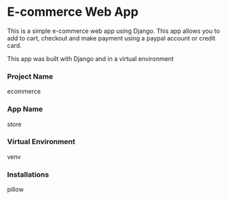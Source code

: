 # E-commerce Web App
This is a simple e-commerce web app using Django. This app allows you to add to cart, checkout and make payment
using a paypal account or credit card.

This app was built with Django and in a virtual environment

### Project Name
ecommerce

### App Name
store

### Virtual Environment
venv

### Installations
pillow